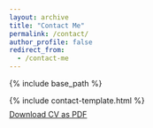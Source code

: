 ```yaml
---
layout: archive
title: "Contact Me"
permalink: /contact/
author_profile: false
redirect_from:
  - /contact-me
---
```


<style>
  .archive {
    width: 70%;
    margin: 0 auto;
    float: none;
    padding-right: 5%;
    padding-left: 6.137288136%;
  }
  
  .cv-section {
    line-height:1.8em;
  }

  .cv-download-links {
    margin-top:-0.6em;
    line-height:1.5em;
  }

  .page__title {
    margin-bottom:0.75em;
  }
</style>

{% include base_path %}

{% include contact-template.html %}

<div class="cv-download-links">
  <a href="{{ base_path }}/files/cv.pdf" class="btn btn--primary">Download CV as PDF</a>
</div>
